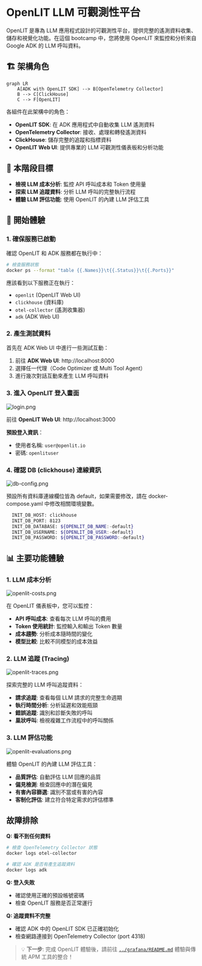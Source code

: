 # OpenLIT  LLM 可觀測性平台

OpenLIT 是專為 LLM 應用程式設計的可觀測性平台，提供完整的遙測資料收集、儲存和視覺化功能。在這個 bootcamp 中，您將使用 OpenLIT 來監控和分析來自 Google ADK 的 LLM 呼叫資料。

## 🏗️ 架構角色

```mermaid
graph LR
    A[ADK with OpenLIT SDK] --> B[OpenTelemetry Collector]
    B --> C[ClickHouse]
    C --> F[OpenLIT]
```

各組件在此架構中的角色：
- **OpenLIT SDK**: 在 ADK 應用程式中自動收集 LLM 遙測資料
- **OpenTelemetry Collector**: 接收、處理和轉發遙測資料
- **ClickHouse**: 儲存完整的追蹤和指標資料
- **OpenLIT Web UI**: 提供專業的 LLM 可觀測性儀表板和分析功能

## 🎯 本階段目標

- **檢視 LLM 成本分析**: 監控 API 呼叫成本和 Token 使用量
- **探索 LLM 追蹤資料**: 分析 LLM 呼叫的完整執行流程
- **體驗 LLM 評估功能**: 使用 OpenLIT 的內建 LLM 評估工具

## 🚀 開始體驗

### 1. 確保服務已啟動

確認 OpenLIT 和 ADK 服務都在執行中：

```bash
# 檢查服務狀態
docker ps --format "table {{.Names}}\t{{.Status}}\t{{.Ports}}"
```

應該看到以下服務正在執行：
- `openlit` (OpenLIT Web UI)
- `clickhouse` (資料庫)
- `otel-collector` (遙測收集器)
- `adk` (ADK Web UI)

### 2. 產生測試資料

首先在 ADK Web UI 中進行一些測試互動：

1. 前往 **ADK Web UI**: http://localhost:8000
2. 選擇任一代理（Code Optimizer 或 Multi Tool Agent）
3. 進行幾次對話互動來產生 LLM 呼叫資料

### 3. 進入 OpenLIT 登入畫面

![login.png](./images/login.png)

前往 **OpenLIT Web UI**: http://localhost:3000

**預設登入資訊**：
- 使用者名稱: `user@openlit.io`
- 密碼: `openlituser`

### 4. 確認 DB (clickhouse) 連線資訊

![db-config.png](./images/db-config.png)

預設所有資料庫連線欄位皆為 default，如果需要修改，請在 docker-compose.yaml 中修改相關環境變數。
 ```bash
   INIT_DB_HOST: clickhouse
   INIT_DB_PORT: 8123
   INIT_DB_DATABASE: ${OPENLIT_DB_NAME:-default}
   INIT_DB_USERNAME: ${OPENLIT_DB_USER:-default}
   INIT_DB_PASSWORD: ${OPENLIT_DB_PASSWORD:-default}
```
   
## 📊 主要功能體驗

### 1. LLM 成本分析

![openlit-costs.png](./images/openlit-costs.png)

在 OpenLIT 儀表板中，您可以監控：

- **API 呼叫成本**: 查看每次 LLM 呼叫的費用
- **Token 使用統計**: 監控輸入和輸出 Token 數量
- **成本趨勢**: 分析成本隨時間的變化
- **模型比較**: 比較不同模型的成本效益

### 2. LLM 追蹤 (Tracing)

![openlit-traces.png](./images/openlit-traces.png)

探索完整的 LLM 呼叫追蹤資料：

- **請求追蹤**: 查看每個 LLM 請求的完整生命週期
- **執行時間分析**: 分析延遲和效能瓶頸
- **錯誤追蹤**: 識別和診斷失敗的呼叫
- **巢狀呼叫**: 檢視複雜工作流程中的呼叫關係

### 3. LLM 評估功能

![openlit-evaluations.png](./images/openlit-evaluations.png)

體驗 OpenLIT 的內建 LLM 評估工具：

- **品質評估**: 自動評估 LLM 回應的品質
- **偏見檢測**: 檢查回應中的潛在偏見
- **有害內容篩選**: 識別不當或有害的內容
- **客制化評估**: 建立符合特定需求的評估標準

## 故障排除

**Q: 看不到任何資料**
```bash
# 檢查 OpenTelemetry Collector 狀態
docker logs otel-collector

# 確認 ADK 是否有產生追蹤資料
docker logs adk
```

**Q: 登入失敗**
- 確認使用正確的預設帳號密碼
- 檢查 OpenLIT 服務是否正常運行

**Q: 追蹤資料不完整**
- 確認 ADK 中的 OpenLIT SDK 已正確初始化
- 檢查網路連接到 OpenTelemetry Collector (port 4318)

> 💡 **下一步**: 完成 OpenLIT 體驗後，請前往 [`../grafana/README.md`](../grafana/README.md) 體驗與傳統 APM 工具的整合！

